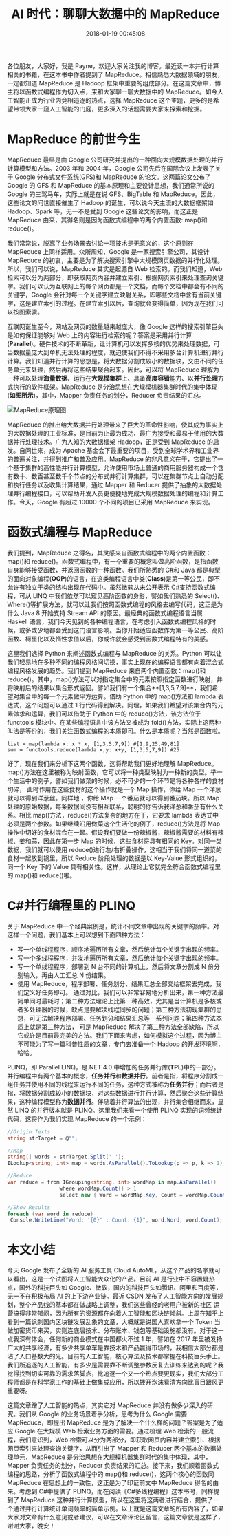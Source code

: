 ﻿---
slug: 2911923212
abbrlink: 2911923212
categories:
  - 数据存储
date: 2018-01-19 00:45:08
description: '因此，这些论文的问世直接催生了 Hadoop 的诞生，可以说今天主流的大数据框架如 Hadoop、Spark 等，无一不是受到 Google 这些论文的影响，而这正是 MapReduce 由来，其得名则是因为函数式编程中的两个内置函数:
  map()和 reduce();我们提到，MapReduce 之得名，其灵感来自函数式编程中的两个内置函数：map()和 reduce();通过梳理 Web 检索的一般流程，我们意识到，Web 检索可以分为两部分，即获取网页内容并建立索引、根据网页索引来处理查询关键字，从而引出了 Mapper 和 Reducer 两个基本的数据处理单元，MapReduce 是分治思想在大规模机器集群时代的集中体现，其中，Mapper 负责任务的划分，Reducer 负责结果的汇总'
tags:
  - AI
  - MapReduce
  - FP
  - 大数据
title: AI 时代：聊聊大数据中的 MapReduce
---

各位朋友，大家好，我是 Payne，欢迎大家关注我的博客。最近读一本并行计算相关的书籍，在这本书中作者提到了 MapReduce。相信熟悉大数据领域的朋友，一定都知道 MapReduce 是 Hadoop 框架中重要的组成部分。在这篇文章中，博主将以函数式编程作为切入点，来和大家聊一聊大数据中的 MapReduce。如今人工智能正成为行业内竞相追逐的热点，选择 MapReduce 这个主题，更多的是希望带领大家一窥人工智能的门庭，更多深入的话题需要大家来探索和挖掘。

# MapReduce 的前世今生
MapReduce 最早是由 Google 公司研究并提出的一种面向大规模数据处理的并行计算模型和方法。2003 年和 2004 年，Google 公司先后在国际会议上发表了关于 Google 分布式文件系统(GFS)和 MapReduce 的论文。这两篇论文公布了 Google 的 GFS 和 MapReduce 的基本原理和主要设计思想，我们通常所说的 Google 的三驾马车，实际上就是在说 GFS、BigTable 和 MapReduce。因此，这些论文的问世直接催生了 Hadoop 的诞生，可以说今天主流的大数据框架如 Hadoop、Spark 等，无一不是受到 Google 这些论文的影响，而这正是 MapReduce 由来，其得名则是因为函数式编程中的两个内置函数: map()和 reduce()。

我们常常说，脱离了业务场景去讨论一项技术是无意义的，这个原则在 MapReduce 上同样适用。众所周知，Google 是一家搜索引擎公司，其设计 MapReduce 的初衷，主要是为了解决搜索引擎中大规模网页数据的并行化处理。所以，我们可以说，MapReduce 其实是起源自 Web 检索的。而我们知道，Web 检索可以分为两部分，即获取网页内容并建立索引、根据网页索引来处理查询关键字。我们可以认为互联网上的每个网页都是一个文档，而每个文档中都会有不同的关键字，Google 会针对每一个关键字建立映射关系，即哪些文档中含有当前关键字，这是建立索引的过程。在建立索引以后，查询就会变得简单，因为现在我们可以按图索骥。

互联网诞生至今，网站及网页的数量越来越庞大，像 Google 这样的搜索引擎巨头是如何保证能够对 Web 上的内容进行检索的呢？答案是采用并行计算(**Parallel**)。硬件技术的不断革新，让计算机可以发挥多核的优势来处理数据，可当数据量庞大到单机无法处理的程度，就迫使我们不得不采用多台计算机进行并行计算。我们知道并行计算的思想是，将大数据分割成较小的数据块，交由不同的任务单元来处理，然后再将这些结果聚合起来。因此，可以将 MapReduce 理解为一种可以处理**海量数据**、运行在**大规模集群**上、具备**高度容错**能力、以**并行处理**方式执行的软件框架。MapReduce 是分治思想在大规模机器集群时代的集中体现(**如图所示**)，其中，Mapper 负责任务的划分，Reducer 负责结果的汇总。

![MapReduce原理图](https://ww1.sinaimg.cn/large/4c36074fly1fz68itu6fvj20fk04xaar.jpg)

MapReduce 的推出给大数据并行处理带来了巨大的革命性影响，使其成为事实上的大数据处理的工业标准，是目前为止最为成功、最广为接受和最易于使用的大数据并行处理技术。广为人知的大数据框架 Hadoop，正是受到 MapReduce 的启发。自问世来，成为 Apache 基金会下最重要的项目，受到全球学术界和工业界的普遍关注，并得到推广和普及应用。MapReduce 的非凡意义在于，它提出了一个基于集群的高性能并行计算模型，允许使用市场上普通的商用服务器构成一个含有数十、数百甚至数千个节点的分布式并行计算集群，可以在集群节点上自动分配和执行任务以及收集计算结果，通过 Mapper 和 Reducer 提供了抽象的大数据处理并行编程接口，可以帮助开发人员更便捷地完成大规模数据处理的编程和计算工作。今天，Google 有超过 10000 个不同的项目已采用 MapReduce 来实现。

# 函数式编程与 MapReduce
我们提到，MapReduce 之得名，其灵感来自函数式编程中的两个内置函数：map()和 reduce()。函数式编程中，有一个重要的概念叫做高阶函数，是指函数自身能够接受函数，并返回函数的一种函数。我们所熟悉的 C#和 Java 都是典型的面向对象编程(**OOP**)的语言，在这类编程语言中类(**Class**)是第一等公民，即不允许有独立于类的结构出现在代码中。虽然微软从未公开表示 C#支持函数式编程，可从 LINQ 中我们依然可以窥见高阶函数的身影，譬如我们熟悉的 Select()、Where()等扩展方法，就可以让我们按照函数式编程的风格去编写代码，这正是为什么 Java 8 开始支持 Stream API 的原因。最经典的函数式编程语言当属 Haskell 语言，我们今天见到的各种编程语言，在考虑引入函数式编程风格的时候，或多或少地都会受到这门语言影响。当你开始适应函数作为第一等公民、高阶函数、柯里化以及惰性求值以后，你或许就会感受到函数式编程特有的美感。

这里我们选择 Python 来阐述函数式编程与 MapReduce 的关系。Python 可以让我们轻易地在多种不同的编程风格间切换，事实上现在的编程语言都有向着混合式编程风格发展的趋势。我们提到 MapReduce 来自两个内置函数：map()和 reduce()。其中，map()方法可以对指定集合中的元素按照指定函数进行映射，并将映射后的结果以集合形式返回。譬如我们有一个集合**[1,3,5,7,9]**，我们希望对集合中的每一个元素做平方运算。借助 Python 中的 map()方法和 lambda 表达式，这个问题可以通过 1 行代码得到解决。同理，如果我们希望对该集合内的元素做求和运算，我们可以借助于 Python 中的 reduce()方法，该方法位于 functools 模块中。在某些编程语言中该方法又被成为 fold()方法，实际上这两种叫法是等价的，我们关注函数式编程的本质即可。什么是本质呢？当然是函数啦。

```
list = map(lambda x: x * x, [1,3,5,7,9]) #[1,9,25,49,81]
sum = functools.reduce(lambda x,y: x+y, [1,3,5,7,9]) #25
```

好了，现在我们来分析下这两个函数，这将帮助我们更好地理解 MapReduce。map()方法在这里被称为映射函数，它可以将一种类型映射为一种新的类型。举一个生活中的例子，譬如我们做菜的时候，必不可少的一个环节是将各种各样的食材切碎， 此时作用在这些食材的这个操作就是一个 Map 操作，你给 Map 一个洋葱就可以得到洋葱丝。同样地 ，你给 Map 一个番茄就可以得到番茄块。所以 Map 处理的原始数据，每条数据间没有相互联系，聪明的你告诉我洋葱和番茄有什么关系。相比 map()方法，reduce()方法复杂的地方在于，它要求 lambda 表达式中必须是两个参数。如果继续沿用做菜这个生活化的例子，reduce()方法是将 Map 操作中切好的食材混合在一起。假设我们要做一份辣椒酱，辣椒酱需要的材料有辣椒、姜和蒜，因此在第一步 Map 的时候，这些食材将具有相同的 Key。对同一类数据，我们就可以使用 reduce()进行左/右折叠操作，这相当于我们将同一道菜的食材一起放到锅里，所以 Reduce 阶段处理的数据是以 Key-Value 形式组织的，同一个 Key 下的 Value 具有相关性。这样，从理论上它就完全符合函数式编程里的 map()和 reduce()啦。        
                
# C#并行编程里的 PLINQ
关于 MapReduce 中一个经典案例是，统计不同文章中出现的关键字的频率。对这样一个问题，我们基本上可以想到下面四种方法：
*  写一个单线程程序，顺序地遍历所有文章，然后统计每个关键字出现的频率。
* 写一个多线程程序，并发地遍历所有文章，然后统计每个关键字出现的频率。
* 写一个单线程程序，部署到 N 台不同的计算机上，然后将文章分割成 N 份分别输入，再由人工汇总 N 份结果。
* 使用 MapReduce，程序部署、任务划分、结果汇总全部交给框架去完成，我们定义好任务即可。
通过对比，我们可以非常容易地分析出来，第一种方法最简单同时最耗时；第二种方法理论上比第一种高效，尤其是当计算机是多核或者多处理器的时候，缺点是要解决线程同步的问题；第三种方法初现集群的思想，可无法解决程序部署、任务划分和结果汇总等一系列问题；第四种方法本质上就是第三种方法， 可是 MapReduce 解决了第三种方法全部缺陷，所以它或许是目前最完美的方法。我们下面来考虑，如何模拟这个过程，因为博主不可能为了写一篇科普性质的文章，专门去准备一个 Hadoop 的开发环境啊，哈哈。

PLINQ，即 Parallel LINQ，是.NET 4.0 中增加的任务并行库(**TPL**)中的一部分。并行编程中有两个基本的概念，**任务并行**和**数据并行**。前者是指，将程序分割成一组任务并使用不同的线程来运行不同的任务，这种方式被称为**任务并行**；而后者是指，将数据分割成较小的数据块，对这些数据进行并行计算，然后聚合这些计算结果，这种编程模型称为**数据并行**。伴随着并行算法的出现，并行集合相继而来，显然 LINQ 的并行版本就是 PLINQ。这里我们来看一个使用 PLINQ 实现的词频统计代码，这将作为我们实现 MapReduce 的一个示例：

```csharp
//Origin Texts
string strTarget = @"";

//Map
string[] words = strTarget.Split(' '); 
ILookup<string, int> map = words.AsParallel().ToLookup(p => p, k => 1); 

//Reduce
var reduce = from IGrouping<string, int> wordMap in map.AsParallel() 
                 where wordMap.Count() > 1 
                 select new { Word = wordMap.Key, Count = wordMap.Count() }; 

//Show Results
foreach (var word in reduce) 
 Console.WriteLine("Word: '{0}' : Count: {1}", word.Word, word.Count); 
```

# 本文小结
今天 Google 发布了全新的 AI 服务工具 Cloud AutoML，从这个产品的名字就可以看出，这是一个试图将人工智能大众化的产品。目前 AI 是行业中不容置疑热点，国外的科技巨头如 Google、微软，国内的科技巨头如腾讯、阿里和百度等，无一不在积极布局 AI 的上下游产业链。最近 CSDN 发布了人工智能方向的发展规划，整个产品线的基本都在做战略上调整，我们这些曾经的老用户被新的社区 运营搞得非常郁闷，因为所有的资源都在向着人工智能和区块链倾斜。上周在知乎上看到一篇讽刺国内区块链发展乱象的[文章](https://zhuanlan.zhihu.com/p/32796998)，大概就是说国人喜欢拿一个 Token 当做加密货币来买，实则连底层技术、分布账本、钱包等基础设施都没有。对于这一点我深有体会，任何新的商业模式在中国都火不过 1 年，譬如在 2017 年里被发扬广大的共享经济，有多少共享单车是靠技术和产品赢得市场的，我相信大部分都是沾了人口基数大的光。目前的人工智能，核心算法及技术都掌握在科技巨头手上。我们所追逐的人工智能，有多少是需要靠不断调整参数反复去训练来达到的呢？我觉得找到切实可靠的需求落脚点，比追逐一个又一个热点要更现实，我们大部分工程师都是在科学家工作的基础上做集成应用，所以拨开泡沫看清方向比盲目跟风更重要呀。

这篇文章蹭了人工智能的热点，其实它对 MapReduce 并没有做多少深入的研究。我们从 Google 的业务场景着手分析，思考为什么 Google 需要 MapReduce，即提出 MapReduce 是为了解决一个什么样的问题？答案是为了适应 Google 在大规模 Web 检索业务方面的需要。通过梳理 Web 检索的一般流程，我们意识到，Web 检索可以分为两部分，即获取网页内容并建立索引、根据网页索引来处理查询关键字，从而引出了 Mapper 和 Reducer 两个基本的数据处理单元，MapReduce 是分治思想在大规模机器集群时代的集中体现，其中，Mapper 负责任务的划分，Reducer 负责结果的汇总。接下来，我们顺着函数式编程的思路，分析了函数式编程中的 map()和 reduce()，这两个核心的函数同 MapReduce 在思想上的一致性，这正是为了印证前文中 MapReduce 得名的由来。考虑到 C#中提供了 PLINQ，而在阅读《C#多线程编程》这本书时，同样提到了 MapReduce 这种并行计算模型，所以在这里将这两者进行结合，提供了一个通过并行计算统计单词频率的简单示例。以上就是这篇文章的所有内容了，如果大家对文章有什么意见或者建议，可以在文章评论区留言，这篇文章就是这样了，谢谢大家，晚安！